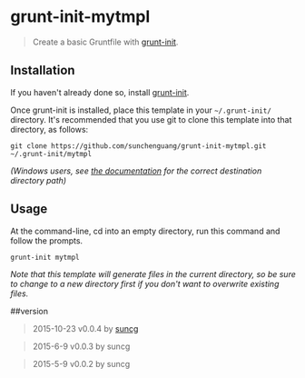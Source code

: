 # grunt-init-mytmpl

> Create a basic Gruntfile with [grunt-init][].

[grunt-init]: http://gruntjs.com/project-scaffolding

## Installation
If you haven't already done so, install [grunt-init][].

Once grunt-init is installed, place this template in your `~/.grunt-init/` directory. It's recommended that you use git to clone this template into that directory, as follows:

```
git clone https://github.com/sunchenguang/grunt-init-mytmpl.git ~/.grunt-init/mytmpl
```

_(Windows users, see [the documentation][grunt-init] for the correct destination directory path)_

## Usage

At the command-line, cd into an empty directory, run this command and follow the prompts.

```
grunt-init mytmpl
```

*Note that this template will generate files in the current directory, so be sure to change to a new directory first if you don't want to overwrite existing files.*

##version
> 2015-10-23 v0.0.4 by [suncg][]

> 2015-6-9 v0.0.3 by suncg

> 2015-5-9 v0.0.2 by suncg

[suncg]: http://www.sunchenguang.com/

